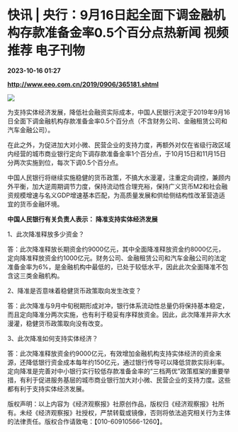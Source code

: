 # 快讯 | 央行：9月16日起全面下调金融机构存款准备金率0.5个百分点热新闻 视频推荐 电子刊物

**2023-10-16 01:27**

**http://www.eeo.com.cn/2019/0906/365181.shtml**

![](http://upload.eeo.com.cn/2019/0906/thumb_650_305_1567762543637.jpg)

为支持实体经济发展，降低社会融资实际成本，中国人民银行决定于2019年9月16日全面下调金融机构存款准备金率0.5个百分点（不含财务公司、金融租赁公司和汽车金融公司）。

在此之外，为促进加大对小微、民营企业的支持力度，再额外对仅在省级行政区域内经营的城市商业银行定向下调存款准备金率1个百分点，于10月15日和11月15日分两次实施到位，每次下调0.5个百分点。

中国人民银行将继续实施稳健的货币政策，不搞大水漫灌，注重定向调控，兼顾内外平衡，加大逆周期调节力度，保持流动性合理充裕，保持广义货币M2和社会融资规模增速与名义GDP增速基本匹配，为高质量发展和供给侧结构性改革营造适宜的货币金融环境。

**中国人民银行有关负责人表示： 降准支持实体经济发展**

1、此次降准释放多少资金？

答：此次降准释放长期资金约9000亿元，其中全面降准释放资金约8000亿元，定向降准释放资金约1000亿元。财务公司、金融租赁公司和汽车金融公司的法定准备金率为6%，是金融机构中最低的，已处于较低水平，因此此次全面降准不包含这三类金融机构。

2、降准是否意味着稳健货币政策取向发生改变？

答：此次降准与9月中旬税期形成对冲，银行体系流动性总量仍将保持基本稳定，而且定向降准分两次实施，也有利于稳妥有序释放资金。因此，此次降准并非大水漫灌，稳健货币政策取向没有改变。

3、此次降准如何支持实体经济？

答：此次降准释放资金约9000亿元，有效增加金融机构支持实体经济的资金来源，还降低银行资金成本每年约150亿元，通过银行传导可以降低贷款实际利率。定向降准是完善对中小银行实行较低存款准备金率的“三档两优”政策框架的重要举措，有利于促进服务基层的城市商业银行加大对小微、民营企业的支持力度。这些都有利于支持实体经济发展。

版权声明：以上内容为《经济观察报》社原创作品，版权归《经济观察报》社所有。未经《经济观察报》社授权，严禁转载或镜像，否则将依法追究相关行为主体的法律责任。版权合作请致电：【010-60910566-1260】。